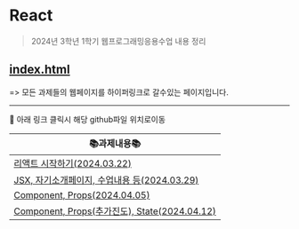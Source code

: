 # React 
> 2024년 3학년 1학기 웹프로그래밍응용수업 내용 정리

## <a href="https://kim-do-kyun.github.io/React/" target="_blank">index.html</a>
=> 모든 과제들의 웹페이지를 하이퍼링크로 갈수있는 페이지입니다.

<hr>

:pushpin: 아래 링크 클릭시 해당 github파일 위치로이동

|📚과제내용📚|
|-------------------------------------------------------------|
|<a href="https://github.com/kim-do-kyun/React/tree/main/0322">리액트 시작하기(2024.03.22)|
|<a href="https://github.com/kim-do-kyun/React/tree/main/0329">JSX, 자기소개페이지, 수업내용 등(2024.03.29)|
|<a href="https://github.com/kim-do-kyun/React/tree/main/0405">Component, Props(2024.04.05)|
|<a href="https://github.com/kim-do-kyun/React/tree/main/0412">Component, Props(추가진도), State(2024.04.12)|